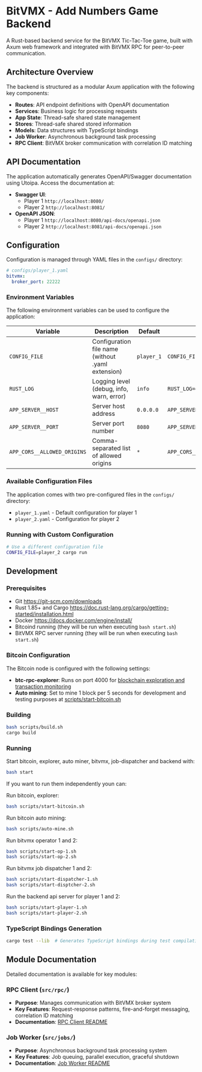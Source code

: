 # BitVMX - Add Numbers Game Backend

A Rust-based backend service for the BitVMX Tic-Tac-Toe game, built with Axum web framework and integrated with BitVMX RPC for peer-to-peer communication.

## Architecture Overview

The backend is structured as a modular Axum application with the following key components:

- **Routes**: API endpoint definitions with OpenAPI documentation
- **Services**: Business logic for processing requests
- **App State**: Thread-safe shared state management
- **Stores**: Thread-safe shared stored information
- **Models**: Data structures with TypeScript bindings
- **Job Worker**: Asynchronous background task processing
- **RPC Client**: BitVMX broker communication with correlation ID matching

## API Documentation

The application automatically generates OpenAPI/Swagger documentation using Utoipa. Access the documentation at:

- **Swagger UI**:
  - Player 1 `http://localhost:8080/`
  - Player 2 `http://localhost:8081/`
- **OpenAPI JSON**:
  - Player 1 `http://localhost:8080/api-docs/openapi.json`
  - Player 2 `http://localhost:8081/api-docs/openapi.json`

## Configuration

Configuration is managed through YAML files in the `configs/` directory:

```yaml
# configs/player_1.yaml
bitvmx:
  broker_port: 22222
```

### Environment Variables

The following environment variables can be used to configure the application:

| Variable | Description | Default | Example |
|----------|-------------|---------|---------|
| `CONFIG_FILE` | Configuration file name (without .yaml extension) | `player_1` | `CONFIG_FILE=player_2` |
| `RUST_LOG` | Logging level (debug, info, warn, error) | `info` | `RUST_LOG=debug` |
| `APP_SERVER__HOST` | Server host address | `0.0.0.0` | `APP_SERVER__HOST=127.0.0.1` |
| `APP_SERVER__PORT` | Server port number | `8080` | `APP_SERVER__PORT=8080` |
| `APP_CORS__ALLOWED_ORIGINS` | Comma-separated list of allowed origins | `*` | `APP_CORS__ALLOWED_ORIGINS=http://localhost:3000,https://example.com` |

### Available Configuration Files

The application comes with two pre-configured files in the `configs/` directory:

- `player_1.yaml` - Default configuration for player 1
- `player_2.yaml` - Configuration for player 2

### Running with Custom Configuration

```bash
# Use a different configuration file
CONFIG_FILE=player_2 cargo run
```

## Development

### Prerequisites

- Git <https://git-scm.com/downloads>
- Rust 1.85+ and Cargo <https://doc.rust-lang.org/cargo/getting-started/installation.html>
- Docker <https://docs.docker.com/engine/install/>
- Bitcoind running (they will be run when executing `bash start.sh`)
- BitVMX RPC server running (they will be run when executing `bash start.sh`)

### Bitcoin Configuration

The Bitcoin node is configured with the following settings:

- **btc-rpc-explorer**: Runs on port 4000 for [blockchain exploration and transaction monitoring](https://github.com/janoside/btc-rpc-explorer)
- **Auto mining**: Set to mine 1 block per 5 seconds for development and testing purposes at [scripts/start-bitcoin.sh](./scripts/start-bitcoin.sh)

### Building

```bash
bash scripts/build.sh
cargo build
```

### Running

Start bitcoin, explorer, auto miner,  bitvmx, job-dispatcher and backend with:

```bash
bash start
```

If you want to run them independently youn can:

Run bitcoin, explorer:

```bash
bash scripts/start-bitcoin.sh
```

Run bitcoin auto mining:

```bash
bash scripts/auto-mine.sh
```

Run bitvmx operator 1 and 2:

```bash
bash scripts/start-op-1.sh 
bash scripts/start-op-2.sh 
```

Run bitvmx job dispatcher 1 and 2:

```bash
bash scripts/start-dispatcher-1.sh 
bash scripts/start-disptcher-2.sh 
```

Run the backend api server for player 1 and 2:

```bash
bash scripts/start-player-1.sh 
bash scripts/start-player-2.sh 
```

### TypeScript Bindings Generation

```bash
cargo test --lib  # Generates TypeScript bindings during test compilation
```

## Module Documentation

Detailed documentation is available for key modules:

### RPC Client (`src/rpc/`)

- **Purpose**: Manages communication with BitVMX broker system
- **Key Features**: Request-response patterns, fire-and-forget messaging, correlation ID matching
- **Documentation**: [RPC Client README](./src/rpc/README.md)

### Job Worker (`src/jobs/`)

- **Purpose**: Asynchronous background task processing system
- **Key Features**: Job queuing, parallel execution, graceful shutdown
- **Documentation**: [Job Worker README](./src/jobs/README.md)
